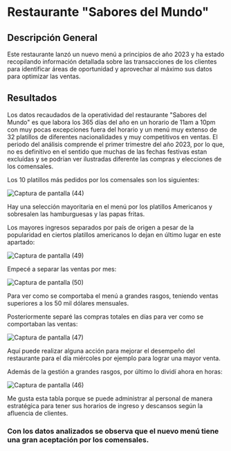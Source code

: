 # Restaurante "Sabores del Mundo"

## Descripción General

Este restaurante lanzó un nuevo menú a principios de año 2023 y ha estado recopilando
información detallada sobre las transacciones de los clientes para identificar áreas de
oportunidad y aprovechar al máximo sus datos para optimizar las ventas.

## Resultados

Los datos recaudados de la operatividad del restaurante "Sabores del Mundo" es que labora los 365 días del año en un horario de 11am a 10pm con muy pocas excepciones fuera del horario y un menú muy extenso de 32 platillos de diferentes nacionalidades y muy competitivos en ventas. El periodo del análisis comprende el primer trimestre del año 2023, por lo que, no es definitivo en el sentido que muchas de las fechas festivas estan excluídas y se podrían ver ilustradas diferente las compras y elecciones de los comensales.

Los 10 platillos más pedidos por los comensales son los siguientes:

![Captura de pantalla (44)](https://github.com/user-attachments/assets/0dfeb4d1-aab5-493a-8a6e-10887f55aa8d)

Hay una selección mayoritaria en el menú por los platillos Americanos y sobresalen las hamburguesas y las papas fritas.


Los mayores ingresos separados por país de origen a pesar de la popularidad en ciertos platillos americanos lo dejan en último lugar en este apartado:

![Captura de pantalla (49)](https://github.com/user-attachments/assets/adf4715e-ddc4-4b20-a845-02f50660333c)


Empecé a separar las ventas por mes:

![Captura de pantalla (50)](https://github.com/user-attachments/assets/cc682a55-9aeb-4a06-a048-e674209413ee)


Para ver como se comportaba el menú a grandes rasgos, teniendo ventas superiores a los 50 mil dólares mensuales.


Posteriormente separé las compras totales en días para ver como se comportaban las ventas:

![Captura de pantalla (47)](https://github.com/user-attachments/assets/4e63b489-430c-44cf-b1a0-a7074537722b)

Aquí puede realizar alguna acción para mejorar el desempeño del restaurante para el día miércoles por ejemplo para lograr una mayor venta.


Además de la gestión a grandes rasgos, por último lo dividí ahora en horas:

![Captura de pantalla (46)](https://github.com/user-attachments/assets/4046cafb-31a0-41f4-93de-482f9c5bdfcf)


Me gusta esta tabla porque se puede administrar al personal de manera estratégica para tener sus horarios de ingreso y descansos según la afluencia de clientes.

### Con los datos analizados se observa que el nuevo menú tiene una gran aceptación por los comensales. 
